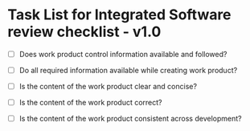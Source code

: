 # Task List for Integrated Software review checklist - v1.0

- [ ] Does work product control information available and followed?

- [ ] Do all required information available while creating work product?

- [ ] Is the content of the work product clear and concise?

- [ ] Is the content of the work product correct?

- [ ] Is the content of the work product consistent across development?
